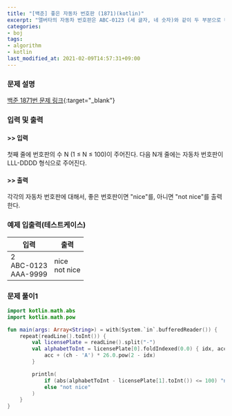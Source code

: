 ```yaml
---
title: "[백준] 좋은 자동차 번호판 (1871)(kotlin)"
excerpt: "앨버타의 자동차 번호판은 ABC-0123 (세 글자, 네 숫자)와 같이 두 부분으로 나누어져 있다."
categories:
- boj
tags:
- algorithm
- kotlin
last_modified_at: 2021-02-09T14:57:31+09:00
---
```



### 문제 설명
[백준 1871번 문제 링크](https://www.acmicpc.net/problem/1871#description){:target="_blank"}




### 입력 및 출력
#### >> 입력
첫째 줄에 번호판의 수 N (1 ≤ N ≤ 100)이 주어진다. 다음 N개 줄에는 자동차 번호판이 LLL\-DDDD 형식으로 주어진다.



#### >> 출력
각각의 자동차 번호판에 대해서, 좋은 번호판이면 "nice"를, 아니면 "not nice"를 출력한다.





### 예제 입출력(테스트케이스)


|입력|출력|
|-----|------|
|2<br>ABC\-0123<br>AAA\-9999|nice<br>not nice|




### 문제 풀이1
```kotlin
import kotlin.math.abs
import kotlin.math.pow

fun main(args: Array<String>) = with(System.`in`.bufferedReader()) {
    repeat(readLine().toInt()) {
        val licensePlate = readLine().split("-")
        val alphabetToInt = licensePlate[0].foldIndexed(0.0) { idx, acc, ch ->
            acc + (ch - 'A') * 26.0.pow(2 - idx)
        }

        println(
            if (abs(alphabetToInt - licensePlate[1].toInt()) <= 100) "nice"
            else "not nice"
        )
    }
}
```